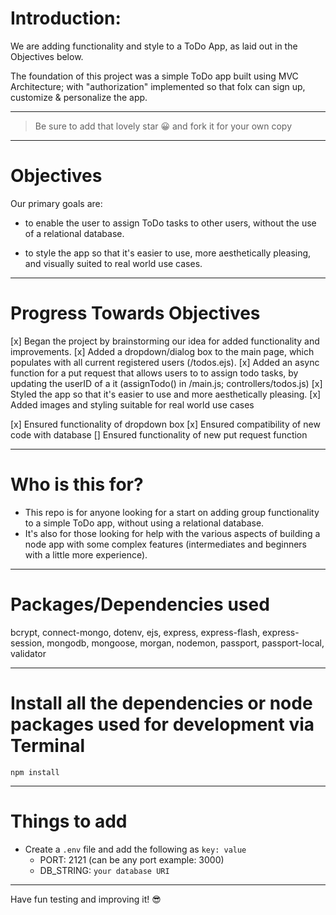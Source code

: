 # Introduction:

We are adding functionality and style to a ToDo App, as laid out in the Objectives below.

The foundation of this project was a simple ToDo app built using MVC Architecture; with "authorization" implemented so that folx can sign up, customize & personalize the app. 

---

> Be sure to add that lovely star 😀 and fork it for your own copy

---

# Objectives

Our primary goals are:
- to enable the user to assign ToDo tasks to other users, without the use of a relational database.

- to style the app so that it's easier to use, more aesthetically pleasing, and visually suited to real world use cases.   

---
# Progress Towards Objectives

[x] Began the project by brainstorming our idea for added functionality and improvements.
[x] Added a dropdown/dialog box to the main page, which populates with all current registered users (/todos.ejs).
[x] Added an async function for a put request that allows users to to assign todo tasks, by updating the userID of a it  (assignTodo() in /main.js; controllers/todos.js)
[x] Styled the app so that it's easier to use and more aesthetically pleasing.
[x] Added images and styling suitable for real world use cases

[x] Ensured functionality of dropdown box
[x] Ensured compatibility of new code with database 
[] Ensured functionality of new put request function

---

# Who is this for? 

- This repo is for anyone looking for a start on adding group functionality to a simple ToDo app, without using a relational database.
- It's also for those looking for help with the various aspects of building a node app with some complex features (intermediates and beginners with a little more experience).

---

# Packages/Dependencies used 

bcrypt, connect-mongo, dotenv, ejs, express, express-flash, express-session, mongodb, mongoose, morgan, nodemon, passport, passport-local, validator

---

# Install all the dependencies or node packages used for development via Terminal

`npm install` 

---

# Things to add

- Create a `.env` file and add the following as `key: value` 
  - PORT: 2121 (can be any port example: 3000) 
  - DB_STRING: `your database URI` 
 ---
 
 Have fun testing and improving it! 😎


